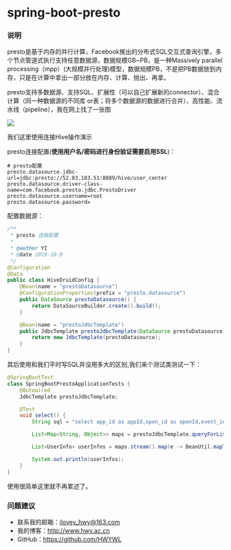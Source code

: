 # spring-boot-presto

### 说明
presto是基于内存的并行计算，Facebook推出的分布式SQL交互式查询引擎，多个节点管道式执行支持任意数据源，数据规模GB~PB，是一种Massively parallel processing（mpp）(大规模并行处理)模型，数据规模PB，不是把PB数据放到内存，只是在计算中拿出一部分放在内存、计算、抛出、再拿。

presto支持多数据源、支持SQL、扩展性（可以自己扩展新的connector）、混合计算（同一种数据源的不同库 or表；将多个数据源的数据进行合并）、高性能、流水线（pipeline），我在网上找了一张图

![](https://i.imgur.com/mOLBfVj.png)

我们这里使用连接Hive操作演示

presto连接配置(**使用用户名/密码进行身份验证需要启用SSL**)：
```
# presto配置
presto.datasource.jdbc-url=jdbc:presto://52.83.183.51:8889/hive/user_center
presto.datasource.driver-class-name=com.facebook.presto.jdbc.PrestoDriver
presto.datasource.username=root
presto.datasource.password=
```

配置数据源：
```java
/**
 * presto 连接配置
 *
 * @author YI
 * @date 2019-10-9
 */
@Configuration
@Data
public class HiveDruidConfig {
    @Bean(name = "prestoDatasource")
    @ConfigurationProperties(prefix = "presto.datasource")
    public DataSource prestoDatasource() {
        return DataSourceBuilder.create().build();
    }

    @Bean(name = "prestoJdbcTemplate")
    public JdbcTemplate prestoJdbcTemplate(DataSource prestoDatasource) {
        return new JdbcTemplate(prestoDatasource);
    }
}
```

其后使用和我们平时写SQL并没用多大的区别,我们来个测试类测试一下：

```java
@SpringBootTest
class SpringBootPrestoApplicationTests {
    @Autowired
    JdbcTemplate prestoJdbcTemplate;

    @Test
    void select() {
        String sql = "select app_id as appId,open_id as openId,event_id as eventId from user_center.minigame_log_data where dt = date '2019-11-25' and app_id = 61 and event_id = 155 limit 100";

        List<Map<String, Object>> maps = prestoJdbcTemplate.queryForList(sql);

        List<UserInfo> userInfos = maps.stream().map(e -> BeanUtil.mapToBean(e, UserInfo.class, true)).collect(Collectors.toList());

        System.out.println(userInfos);
    }
}
```

使用很简单这里就不再累述了。


### 问题建议

- 联系我的邮箱：ilovey_hwy@163.com
- 我的博客：http://www.hwy.ac.cn
- GitHub：https://github.com/HWYWL